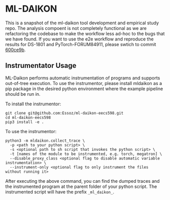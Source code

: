 # ML-DAIKON

This is a snapshot of the ml-daikon tool development and empirical study repo. The analysis compoent is not completely functional as we are refactoring the codebase to make the workflow less ad-hoc to the bugs that we have found. If you want to use the e2e workflow and reproduce the results for DS-1801 and PyTorch-FORUM84911, please swtich to commit [600ce9b](https://github.com/Essoz/ml-daikon-eecs598/commit/600ce9b0fe2e6fd97068d9f20002f26fb1a0303b).

## Instrumentator Usage
ML-Daikon performs automatic instrumentation of programs and supports out-of-tree execution. To use the instrumentor, please install mldaikon as a pip package in the desired python environment where the example pipeline should be run in.

To install the instrumentor:
```shell
git clone git@github.com:Essoz/ml-daikon-eecs598.git
cd ml-daikon-eecs598
pip3 install -e .
```
To use the instrumentor:
```shell
python3 -m mldaikon.collect_trace \
  -p <path to your python script> \
  -s <optional path to sh script that invokes the python script> \
  -t [names of the module to be instrumented, e.g. torch, megatron] \
  --disable_proxy_class <optional flag to disable automatic variable instrumentation> \
  --instrument-only <optional flag to only instrument the files without running it>
```

After executing the above command, you can find the dumped traces and the instrumented program at the parent folder of your python script. The instrumented script will have the prefix `_ml_daikon_`.